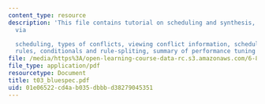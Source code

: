 ```yaml
---
content_type: resource
description: 'This file contains tutorial on scheduling and synthesis, improving performance
  via

  scheduling, types of conflicts, viewing conflict information, scheduling conflicting
  rules, conditionals and rule-spliting, summary of performance tuning and rule attributes.'
file: /media/https%3A/open-learning-course-data-rc.s3.amazonaws.com/6-884-complex-digital-systems-spring-2005/01e06522cd4ab035dbbbd38279045351_t03_bluespec.pdf
file_type: application/pdf
resourcetype: Document
title: t03_bluespec.pdf
uid: 01e06522-cd4a-b035-dbbb-d38279045351
---
```

